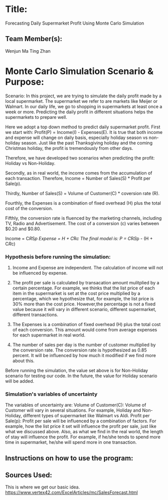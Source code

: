 
# Title: 
Forecasting Daily Supermarket Profit Using Monte Carlo Simulation

## Team Member(s):
Wenjun Ma 
Ting Zhan

# Monte Carlo Simulation Scenario & Purpose:

Scenario: 
In this project, we are trying to simulate the daily profit made by a local supermarket. The supermarket we refer to are markets like Meijer or Walmart. In our daily life, we go to shopping in supermarkets at least once a week or more. Predicting the daily profit in different situations helps the supermarkets to prepare well.

Here we adopt a top down method to predict daily supermarket profit. 
First we start with: Profit(P) = Income(I) - Expenses(E). It is true that both income and expense will change on daily basis, especially holiday season vs non-holiday season. Just like the past Thanksgiving holiday and the coming Christmas holiday, the profit is tremendously from other days.

Therefore, we have developed two scenarios when predicting the profit: Holiday vs Non-Holiday.

Secondly, as in real world, the income comes from the accumulation of each transaction. 
Therefore, Income = Number of Sales(S) * Profit per Sale(p). 

Thirdly, Number of Sales(S) = Volume of Customer(C) * coversion rate (R).

Fourthly, the Expenses is a combination of fixed overhead (H) plus the total cost of the conversion.

Fifthly, the conversion rate is fluenced by the marketing channels, including TV, Radio and Advertisement. The cost of a conversion (c) varies between $0.20 and $0.80.

Income = C*R*S*p
Expense = H + C*R*c
The final model is: P = C*R*S*p - (H + C*R*c)

### Hypothesis before running the simulation:

1. Income and Expense are independent. The calculation of income will not be influenced by expense.

2. The profit per sale is calculated by transacation amount mulitplied by a certain percentage. For example, we thinks that the list price of each item in the supermarket is set at the cost price multiplied by a percentage, which we hypothesize that, for example, the list price is 30% more than the cost price. However,the percentage is not a fixed value because it will vary in different scenario, different supermarket, different transactions. 

3. The Expenses is a combination of fixed overhead (H) plus the total cost of each conversion. This amount would come from average expenses for each supermarket in real world.

4. The number of sales per day is the number of customer multiplied by the conversion rate. The conversion rate is hypothesized as 0.85 percent. It will be influenced by how much it  modified if we find more about this.

Before running the simulation, the value set above is for Non-Holiday scenario for testing our code. In the future, the value for Holiday scenario will be added.

### Simulation's variables of uncertainty
The variables of uncertainty are:
Volume of Customer(C): Volume of Customer will vary in several situations. For example, Holiday and Non-Holiday, different types of supermarket like Walmart vs Aldi.
Profit per Sale(p): Profit per sale will be influenced by a combination of factors. For example, how the list price it set will influence the profit per sale, just like what we discussed above. Also, as what we find in the real world, the length of stay will influence the profit. For example, if he/she tends to spend more time in supermarket, he/she will spend more in one transaction.

## Instructions on how to use the program:


## Sources Used:
This is where we get our basic idea.
https://www.vertex42.com/ExcelArticles/mc/SalesForecast.html

